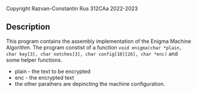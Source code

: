 Copyright Razvan-Constantin Rus 312CAa 2022-2023

## Description
This program contains the assembly implementation of the Enigma Machine Algorithm.
The program constist of a function `void enigma(char *plain, char key[3], char notches[3], char config[10][26], char *enc)` and some helper functions. 
   * plain - the text to be encrypted
   * enc - the encrypted text
   * the other parathers are depincting the machine configuration.
